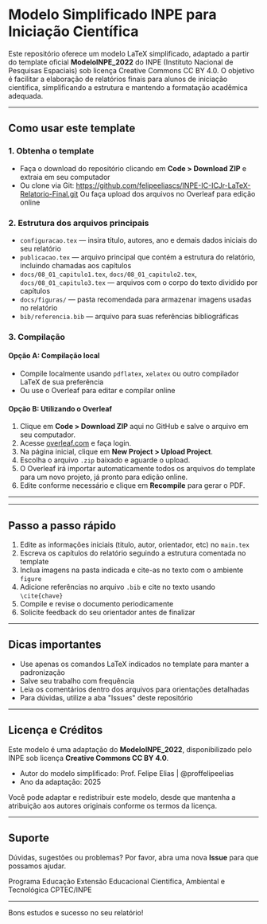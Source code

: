# Modelo Simplificado INPE para Iniciação Científica

Este repositório oferece um modelo LaTeX simplificado, adaptado a partir do template oficial **ModeloINPE_2022** do INPE (Instituto Nacional de Pesquisas Espaciais) sob licença Creative Commons CC BY 4.0. O objetivo é facilitar a elaboração de relatórios finais para alunos de iniciação científica, simplificando a estrutura e mantendo a formatação acadêmica adequada.

---

## Como usar este template

### 1. Obtenha o template

- Faça o download do repositório clicando em **Code > Download ZIP** e extraia em seu computador  
- Ou clone via Git: https://github.com/felipeeliascs/INPE-IC-ICJr-LaTeX-Relatorio-Final.git
Ou faça upload dos arquivos no Overleaf para edição online

### 2. Estrutura dos arquivos principais

- `configuracao.tex` — insira título, autores, ano e demais dados iniciais do seu relatório  
- `publicacao.tex` — arquivo principal que contém a estrutura do relatório, incluindo chamadas aos capítulos  
- `docs/08_01_capitulo1.tex`, `docs/08_01_capitulo2.tex`, `docs/08_01_capitulo3.tex` — arquivos com o corpo do texto dividido por capítulos  
- `docs/figuras/` — pasta recomendada para armazenar imagens usadas no relatório  
- `bib/referencia.bib` — arquivo para suas referências bibliográficas
  
### 3. Compilação

#### Opção A: Compilação local

- Compile localmente usando `pdflatex`, `xelatex` ou outro compilador LaTeX de sua preferência  
- Ou use o Overleaf para editar e compilar online  

#### Opção B: Utilizando o Overleaf

1. Clique em **Code > Download ZIP** aqui no GitHub e salve o arquivo em seu computador.
2. Acesse [overleaf.com](https://www.overleaf.com/) e faça login.
3. Na página inicial, clique em **New Project > Upload Project**.
4. Escolha o arquivo `.zip` baixado e aguarde o upload.
5. O Overleaf irá importar automaticamente todos os arquivos do template para um novo projeto, já pronto para edição online.
6. Edite conforme necessário e clique em **Recompile** para gerar o PDF.

---
---

## Passo a passo rápido

1. Edite as informações iniciais (titulo, autor, orientador, etc) no `main.tex`  
2. Escreva os capítulos do relatório seguindo a estrutura comentada no template  
3. Inclua imagens na pasta indicada e cite-as no texto com o ambiente `figure`  
4. Adicione referências no arquivo `.bib` e cite no texto usando `\cite{chave}`  
5. Compile e revise o documento periodicamente  
6. Solicite feedback do seu orientador antes de finalizar  

---

## Dicas importantes

- Use apenas os comandos LaTeX indicados no template para manter a padronização  
- Salve seu trabalho com frequência  
- Leia os comentários dentro dos arquivos para orientações detalhadas  
- Para dúvidas, utilize a aba "Issues" deste repositório  

---

## Licença e Créditos

Este modelo é uma adaptação do **ModeloINPE_2022**, disponibilizado pelo INPE sob licença **Creative Commons CC BY 4.0**.  

- Autor do modelo simplificado: Prof. Felipe Elias | @proffelipeelias
- Ano da adaptação: 2025  

Você pode adaptar e redistribuir este modelo, desde que mantenha a atribuição aos autores originais conforme os termos da licença.

---

## Suporte

Dúvidas, sugestões ou problemas? Por favor, abra uma nova **Issue** para que possamos ajudar.


Programa Educação
Extensão Educacional Cientifica, Ambiental e Tecnológica
CPTEC/INPE

---

Bons estudos e sucesso no seu relatório!

